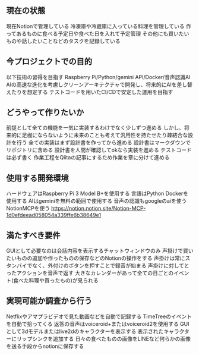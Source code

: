 ## 現在の状態
現在Notionで管理している
冷凍庫や冷蔵庫に入っている料理を管理している
作ってあるものに食べる予定日や食べた日を入れて予定管理
その他にも買いたいものや話したいことなどのタスクを記録している


## 今プロジェクトでの目的
以下技術の習得を目指す
Raspberry Pi/Python/gemini API/Docker/音声認識AI
AIの高速な進化を考慮しクリーンアーキテクチャで開発し、将来的にAIを差し替えたりを想定する
テストコードを用いたCI/CDで安定した運用を目指す


## どうやって作りたいか
前提として全ての機能を一気に実装するわけでなく少しずつ進める
しかし、将来的に足枷にならないように未来のことも考えて汎用性を持たせたり疎結合な設計を行う
全ての実装はまず設計書を作ってから進める
設計書はマークダウンでリポジトリに含める
設計書を人間が確認してokなら実装を進める
テストコードは必ず書く
作業工程をQiitaの記事にするため作業を章に分けて進める

## 使用する開発環境
ハードウェアはRaspberry Pi 3 Model B+を使用する
言語はPython
Dockerを使用する
AIはgeminiを無料の範囲で使用する
音声の認識もgoogleのaiを使う
NotionMCPを使う https://notion.notion.site/Notion-MCP-1d0efdeead058054a339ffe6b38649e1

## 満たすべき要件
GUIとして必要なのは会話内容を表示するチャットウィンドウのみ
声掛けで買いたいものの追加や作ったものの保存などのNotionの操作をする
声掛けは常にスタンバイでなく、外付けのボタンを押すことで録音が始まる
声掛けに対してとったアクションを音声で返す
大きなカレンダーがあって全ての日ごとのイベント(食べた料理や買ったもの)が見られる


## 実現可能か調査から行う
Netflixやアマプラビデオで見た動画などを自動で記録する
TimeTreeのイベントを自動で拾ってくる
返答の音声はvoiceroid+またはvoiceroid2を使用する
GUIとして3dモデルまたはlive2dのキャラクターを表示する
表示されたキャラクターにリップシンクを追加する
日々の食べたものの画像をLINEなど何らかの画像を送る手段からnotionに保存する